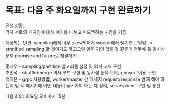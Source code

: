 # 목표: 다음 주 화요일까지 구현 완료하기

진행 상황:  
각자 서로의 디자인에 대해 얘기를 나누고 피드백하는 시간을 가짐  

예상되는 난관:
sampling에서 너무 skew되어서  worker에서 넘치면 큰일임 -> stratified sampling 할 것이기도 하고그럴 일은 거의 없을 것 같은데 염두에 둠
동시성 문제 promise and future로 해결하기

홍지우 - sampling/partition 알고리즘 설정 및 의사 코드 구현  
조민석 - shuffle/merge 의사 코드 구현 및 동시성 문제 토의, gensort 이용 구현  
백지은 - grpc 사용방법, worker/master 간 메시지 request/response 언제 해야 하는지 및 각 메시지에 어떤 내용이 들어가야 하는 지 정리, server/client 구현 및 통신  

다음 회의: 화요일 오후 6시 15분
